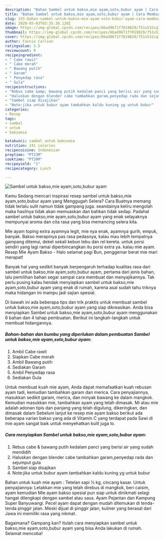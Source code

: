 ```yaml
---
description: "Bahan Sambel untuk bakso,mie ayam,soto,bubur ayam | Cara Membuat Sambel untuk bakso,mie ayam,soto,bubur ayam Yang Bikin Ngiler"
title: "Bahan Sambel untuk bakso,mie ayam,soto,bubur ayam | Cara Membuat Sambel untuk bakso,mie ayam,soto,bubur ayam Yang Bikin Ngiler"
slug: 325-bahan-sambel-untuk-bakso-mie-ayam-soto-bubur-ayam-cara-membuat-sambel-untuk-bakso-mie-ayam-soto-bubur-ayam-yang-bikin-ngiler
date: 2020-05-03T03:35:30.120Z
image: https://img-global.cpcdn.com/recipes/6bad9671f7019829/751x532cq70/sambel-untuk-baksomie-ayamsotobubur-ayam-foto-resep-utama.jpg
thumbnail: https://img-global.cpcdn.com/recipes/6bad9671f7019829/751x532cq70/sambel-untuk-baksomie-ayamsotobubur-ayam-foto-resep-utama.jpg
cover: https://img-global.cpcdn.com/recipes/6bad9671f7019829/751x532cq70/sambel-untuk-baksomie-ayamsotobubur-ayam-foto-resep-utama.jpg
author: Fannie Carlson
ratingvalue: 3.5
reviewcount: 9
recipeingredient:
- " Cabe rawit"
- " Cabe merah"
- " Bawang putih"
- " Garam"
- " Penyedap rasa"
- " Gula"
recipeinstructions:
- "Rebus cabe &amp; bawang putih kedalam panci yang berisi air yang sudah mendidih"
- "Haluskan dengan blender cabe tambahkan garam,penyedap rada dan sejumput gula"
- "Sambel siap disajikan"
- "Note:jika untuk bubur ayam tambahkan kaldu kuning yg untuk bubur"
categories:
- Resep
tags:
- sambel
- untuk
- baksomie

katakunci: sambel untuk baksomie 
nutrition: 241 calories
recipecuisine: Indonesian
preptime: "PT23M"
cooktime: "PT39M"
recipeyield: "1"
recipecategory: Lunch

---
```



![Sambel untuk bakso,mie ayam,soto,bubur ayam](https://img-global.cpcdn.com/recipes/6bad9671f7019829/751x532cq70/sambel-untuk-baksomie-ayamsotobubur-ayam-foto-resep-utama.jpg)

Kamu Sedang mencari inspirasi resep sambel untuk bakso,mie ayam,soto,bubur ayam yang Menggugah Selera? Cara Buatnya memang tidak terlalu sulit namun tidak gampang juga. seandainya keliru mengolah maka hasilnya tidak akan memuaskan dan bahkan tidak sedap. Padahal sambel untuk bakso,mie ayam,soto,bubur ayam yang enak selayaknya mempunyai aroma dan cita rasa yang bisa memancing selera kita.

Mie ayam toping extra ayamnya legit, mie nya enak, ayamnya gurih, empuk, banyak. Bakso merapinya pas rasa pedasnya, kalau mau lebih tempatnya gampang ditemui, deket sekali kebun tebu dan rel kereta. untuk porsi sendiri yang lagi ramai diperbincangkan itu porsi extra ya. kalau mie ayam. Resep Mie Ayam Bakso - Halo selamat pagi Bun, penggemar berat mie mari merapat!

Banyak hal yang sedikit banyak berpengaruh terhadap kualitas rasa dari sambel untuk bakso,mie ayam,soto,bubur ayam, pertama dari jenis bahan, lalu pemilihan bahan segar sampai cara membuat dan menyajikannya. Tak perlu pusing kalau hendak menyiapkan sambel untuk bakso,mie ayam,soto,bubur ayam yang enak di rumah, karena asal sudah tahu triknya maka hidangan ini mampu jadi sajian spesial.


Di bawah ini ada beberapa tips dan trik praktis untuk membuat sambel untuk bakso,mie ayam,soto,bubur ayam yang siap dikreasikan. Anda bisa menyiapkan Sambel untuk bakso,mie ayam,soto,bubur ayam menggunakan 6 bahan dan 4 tahap pembuatan. Berikut ini langkah-langkah untuk membuat hidangannya.

<!--inarticleads1-->

##### Bahan-bahan dan bumbu yang diperlukan dalam pembuatan Sambel untuk bakso,mie ayam,soto,bubur ayam:

1. Ambil  Cabe rawit
1. Siapkan  Cabe merah
1. Ambil  Bawang putih
1. Sediakan  Garam
1. Ambil  Penyedap rasa
1. Sediakan  Gula


Untuk membuat kuah mie ayam, Anda dapat memafaatkan kuah rebusan ayam tadi, kemudian tambahkan garam dan merica. Cara penyajiannya, masukkan sedikit garam, merica, dan minyak bawang ke dalam mangkok. Kemudian masukkan mie, tambahkan ayam yang telah dimasak. Mi atau mie adalah adonan tipis dan panjang yang telah digulung, dikeringkan, dan dimasak dalam Sebelum lanjut ke resep mie ayam bakso berikut ada beberapa varian bakso yang ada di Vitamin C yang terdapat pada Sawi di mie ayam sangat baik untuk menyehatkan kulit juga lo. 

<!--inarticleads2-->

##### Cara menyiapkan Sambel untuk bakso,mie ayam,soto,bubur ayam:

1. Rebus cabe &amp; bawang putih kedalam panci yang berisi air yang sudah mendidih
1. Haluskan dengan blender cabe tambahkan garam,penyedap rada dan sejumput gula
1. Sambel siap disajikan
1. Note:jika untuk bubur ayam tambahkan kaldu kuning yg untuk bubur


Bahan untuk kuah mie ayam : Tetelan sapi ½ kg, cincang kasar. Untuk penyajiannya: Letakkan mie yang telah direbus di mangkok, beri caisim, ayam kemudian Mie ayam bakso spesial pun siap untuk dinikmati selagi hangat dilengkapi dengan sambel atau saus. Ayam Pejantan dan Kampung Super Banyuwangi. Pecel ayam dapat dengan mudah ditemukan di tenda-tenda pinggir jalan. Meski dijual di pinggir jalan, kuliner yang berasal dari Jawa ini memiliki rasa yang nikmat. 

Bagaimana? Gampang kan? Itulah cara menyiapkan sambel untuk bakso,mie ayam,soto,bubur ayam yang bisa Anda lakukan di rumah. Selamat mencoba!
